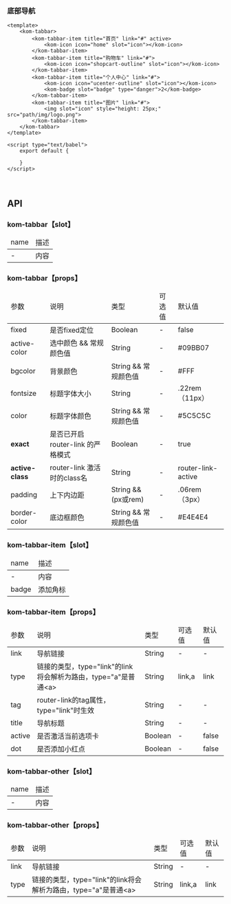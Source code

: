 ### 底部导航

```
<template>
    <kom-tabbar>
        <kom-tabbar-item title="首页" link="#" active>
            <kom-icon icon="home" slot="icon"></kom-icon>
        </kom-tabbar-item>
        <kom-tabbar-item title="购物车" link="#">
            <kom-icon icon="shopcart-outline" slot="icon"></kom-icon>
        </kom-tabbar-item>
        <kom-tabbar-item title="个人中心" link="#">
            <kom-icon icon="ucenter-outline" slot="icon"></kom-icon>
            <kom-badge slot="badge" type="danger">2</kom-badge>
        </kom-tabbar-item>
        <kom-tabbar-item title="图片" link="#">
            <img slot="icon" style="height: 25px;" src="path/img/logo.png">
        </kom-tabbar-item>
    </kom-tabbar>
</template>

<script type="text/babel">
    export default {
        
    }
</script>
```

<br/>

<h2>API</h2>
<h3><strong>kom-tabbar</strong>【slot】</h3>
<div class="table">
    <table>
        <thead>
        <tr>
            <td>name</td>
            <td>描述</td>
        </tr>
        </thead>
        <tbody>
        <tr>
            <td>-</td>
            <td>内容</td>
        </tr>
        </tbody>
    </table>
</div>
<h3><strong>kom-tabbar</strong>【props】</h3>
<div class="table">
    <table>
        <thead>
        <tr>
            <td>参数</td>
            <td>说明</td>
            <td>类型</td>
            <td>可选值</td>
            <td>默认值</td>
        </tr>
        </thead>
        <tbody>
        <tr>
            <td>fixed</td>
            <td>是否fixed定位</td>
            <td>Boolean</td>
            <td>-</td>
            <td>false</td>
        </tr>
        <tr>
            <td>active-color</td>
            <td>选中颜色 &amp;&amp; 常规颜色值</td>
            <td>String</td>
            <td>-</td>
            <td>#09BB07</td>
        </tr>
        <tr>
            <td>bgcolor</td>
            <td>背景颜色</td>
            <td>String &amp;&amp; 常规颜色值</td>
            <td>-</td>
            <td>#FFF</td>
        </tr>
        <tr>
            <td>fontsize</td>
            <td>标题字体大小</td>
            <td>String</td>
            <td>-</td>
            <td>.22rem（11px）</td>
        </tr>
        <tr>
            <td>color</td>
            <td>标题字体颜色</td>
            <td>String &amp;&amp; 常规颜色值</td>
            <td>-</td>
            <td>#5C5C5C</td>
        </tr>
        <tr>
            <td><strong>exact</strong></td>
            <td>是否已开启 router-link 的严格模式</td>
            <td>Boolean</td>
            <td>-</td>
            <td>true</td>
        </tr>
        <tr>
            <td><strong>active-class</strong></td>
            <td>router-link 激活时的class名</td>
            <td>String</td>
            <td>-</td>
            <td>router-link-active</td>
        </tr>
        <tr>
            <td>padding</td>
            <td>上下内边距</td>
            <td>String &amp;&amp; (px或rem)</td>
            <td>-</td>
            <td>.06rem（3px）</td>
        </tr>
        <tr>
            <td>border-color</td>
            <td>底边框颜色</td>
            <td>String &amp;&amp; 常规颜色值</td>
            <td>-</td>
            <td>#E4E4E4</td>
        </tr>
        </tbody>
    </table>
</div>
<h3><strong>kom-tabbar-item</strong>【slot】</h3>
<div class="table">
    <table>
        <thead>
        <tr>
            <td>name</td>
            <td>描述</td>
        </tr>
        </thead>
        <tbody>
        <tr>
            <td>-</td>
            <td>内容</td>
        </tr>
        <tr>
            <td>badge</td>
            <td>添加角标</td>
        </tr>
        </tbody>
    </table>
</div>
<h3><strong>kom-tabbar-item</strong>【props】</h3>
<div class="table">
    <table>
        <thead>
        <tr>
            <td>参数</td>
            <td>说明</td>
            <td>类型</td>
            <td>可选值</td>
            <td>默认值</td>
        </tr>
        </thead>
        <tbody>
        <tr>
            <td>link</td>
            <td>导航链接</td>
            <td>String</td>
            <td>-</td>
            <td>-</td>
        </tr>
        <tr>
            <td>type</td>
            <td>链接的类型，<span>type="link"</span>的link将会解析为路由，<span>type="a"</span>是普通&lt;a&gt;</td>
            <td>String</td>
            <td><span>link</span>,<span>a</span></td>
            <td>link</td>
        </tr>
        <tr>
            <td>tag</td>
            <td>router-link的tag属性，type="link"时生效</td>
            <td>String</td>
            <td>-</td>
            <td>-</td>
        </tr>
        <tr>
            <td>title</td>
            <td>导航标题</td>
            <td>String</td>
            <td>-</td>
            <td>-</td>
        </tr>
        <tr>
            <td>active</td>
            <td>是否激活当前选项卡</td>
            <td>Boolean</td>
            <td>-</td>
            <td>false</td>
        </tr>
        <tr>
            <td>dot</td>
            <td>是否添加小红点</td>
            <td>Boolean</td>
            <td>-</td>
            <td>false</td>
        </tr>
        </tbody>
    </table>
</div>
<h3><strong>kom-tabbar-other</strong>【slot】</h3>
<div class="table">
    <table>
        <thead>
        <tr>
            <td>name</td>
            <td>描述</td>
        </tr>
        </thead>
        <tbody>
        <tr>
            <td>-</td>
            <td>内容</td>
        </tr>
        </tbody>
    </table>
</div>
<h3><strong>kom-tabbar-other</strong>【props】</h3>
<div class="table">
    <table>
        <thead>
        <tr>
            <td>参数</td>
            <td>说明</td>
            <td>类型</td>
            <td>可选值</td>
            <td>默认值</td>
        </tr>
        </thead>
        <tbody>
        <tr>
            <td>link</td>
            <td>导航链接</td>
            <td>String</td>
            <td>-</td>
            <td>-</td>
        </tr>
        <tr>
            <td>type</td>
            <td>链接的类型，<span>type="link"</span>的link将会解析为路由，<span>type="a"</span>是普通&lt;a&gt;</td>
            <td>String</td>
            <td><span>link</span>,<span>a</span></td>
            <td>link</td>
        </tr>
        </tbody>
    </table>
</div>
